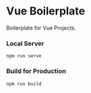 Vue Boilerplate
===============
Boilerplate for Vue Projects.

### Local Server
```
npm run serve
```

### Build for Production
```
npm run build
```
